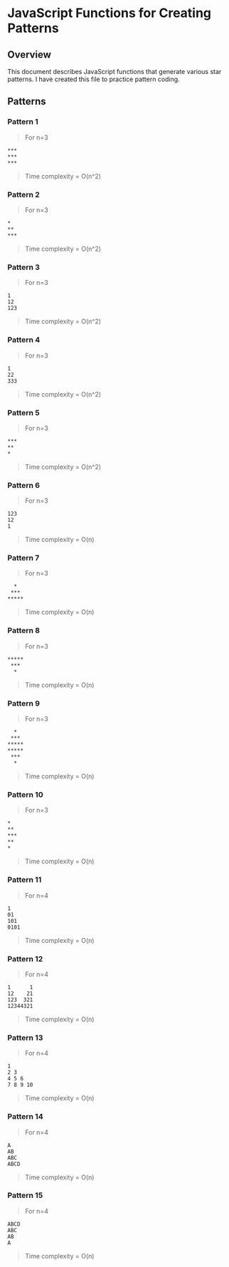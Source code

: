 # JavaScript Functions for Creating Patterns

## Overview

This document describes JavaScript functions that generate various star patterns. I have created this file to practice pattern coding.

## Patterns

### Pattern 1
>For n=3
```
***
***
***
```
>Time complexity = O(n^2)

### Pattern 2
>For n=3
```
*
**
***
```
>Time complexity = O(n^2)

### Pattern 3
>For n=3
```
1
12
123
```
>Time complexity = O(n^2)

### Pattern 4
>For n=3
```
1
22
333
```
>Time complexity = O(n^2)

### Pattern 5
>For n=3
```
***
**
*
```
>Time complexity = O(n^2)

### Pattern 6
>For n=3
```
123
12
1
```
>Time complexity = O(n)

### Pattern 7
>For n=3
```
  *  
 *** 
*****
```
>Time complexity = O(n)

### Pattern 8
>For n=3
```
*****
 *** 
  *  
```
>Time complexity = O(n)

### Pattern 9
>For n=3
```
  *  
 *** 
*****
*****
 *** 
  *  
```
>Time complexity = O(n)

### Pattern 10
>For n=3
```
*  
** 
***
** 
* 
```
>Time complexity = O(n)

### Pattern 11
>For n=4
```
1
01
101
0101
```
>Time complexity = O(n)

### Pattern 12
>For n=4
```
1      1
12    21
123  321
12344321
```
>Time complexity = O(n)

### Pattern 13
>For n=4
```
1 
2 3 
4 5 6 
7 8 9 10 
```
>Time complexity = O(n)

### Pattern 14
>For n=4
```
A
AB
ABC
ABCD
```
>Time complexity = O(n)

### Pattern 15
>For n=4
```
ABCD
ABC
AB
A
```
>Time complexity = O(n)